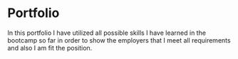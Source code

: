 # Portfolio
In this portfolio I have utilized all possible skills I have learned in the bootcamp so far in order to show the employers that I meet all requirements and also I am fit the position.

